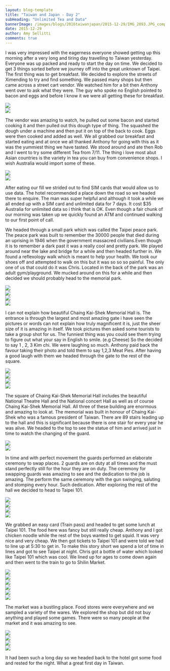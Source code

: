 ```yaml
---
layout: blog-template
title: "Taiwan and Japan - Day 2"
subHeading: "Unlimited Tea and Data"
bannerImage: /images/blogs/2016taiwanjapan/2015-12-29/IMG_2093.JPG_compressed.JPEG
date: 2015-12-29
author: Amy Sellitti
comments: true
---
```


I was very impressed with the eagerness everyone showed getting up this morning after a very long and tiring day travelling to Taiwan yesterday. Everyone was up packed and ready to start the day on time. We decided to get 3 things sorted before we journey off into the great unknown of Taipei. The first thing was to get breakfast. We decided to explore the streets of Ximending to try and find something. We passed many shops but then came across a street cart vendor. We watched him for a bit then Anthony went over to ask what they were. The guy who spoke no English pointed to bacon and eggs and before I know it we were all getting these for breakfast.

<div class="center-image"><img src="/images/blogs/2016taiwanjapan/2015-12-29/PC290001.JPG_compressed.JPEG" /></div>
<div class="center-image"><img src="/images/blogs/2016taiwanjapan/2015-12-29/IMG_2023.JPG_compressed.JPEG" /></div>

The vendor was amazing to watch, he pulled out some bacon and started cooking it and then pulled out this dough type of thing. The squashed the dough under a machine and then put it on top of the back to cook. Eggs were then cooked and added as well. We all grabbed our breakfast and started eating and at once we all thanked Anthony for going with this as it was the yummiest thing we have tasted. We stood around and ate then Rob and I went to try some different Tea from 7/11. The thing i love most abut Asian countries is the variety in tea you can buy from convenience shops. I wish Australia would import some of these.

<div class="center-image"><img src="/images/blogs/2016taiwanjapan/2015-12-29/IMG_2025.JPG_compressed.JPEG" /></div>
<div class="center-image"><img src="/images/blogs/2016taiwanjapan/2015-12-29/IMG_2026.JPG_compressed.JPEG" /></div>

After eating our fill we strided out to find SIM cards that would allow us to use data. The hotel recommended a place down the road so we headed there to enquire. The man was super helpful and although it took a while we all ended up with a SIM card and unlimited data for 7 days. It cost $35 Australia for unlimited data so i think that is OK. Even though a fair chunk of our morning was taken up we quickly found an ATM and continued walking to our first point of call.

We headed through a small park which was called the Taipei peace park. The peace park was built to remember the 30000 people that died during an uprising in 1946 when the government massacred civilians.Even though it is to remember a dark past it was a really cool and pretty park. We played around near the lake and bridge for a while and then headed further in. We found a reflexology walk which is meant to help your health. We took our shoes off and attempted to walk on this but it was so so so painful. The only one of us that could do it was Chris. Located in the back of the park was an adult gym/playground. We mucked around on this for a while and then decided we should probably head to the memorial park.

<div class="center-image"><img src="/images/blogs/2016taiwanjapan/2015-12-29/IMG_2045.JPG_compressed.JPEG" /></div>
<div class="center-image"><img src="/images/blogs/2016taiwanjapan/2015-12-29/DSC07678.JPG_compressed.JPEG" /></div>
<div class="center-image"><img src="/images/blogs/2016taiwanjapan/2015-12-29/IMG_2078.JPG_compressed.JPEG" /></div>
<div class="center-image"><img src="/images/blogs/2016taiwanjapan/2015-12-29/PC290078.JPG_compressed.JPEG" /></div>

I can not explain how beautiful Chaing Kai-Shek Memorial Hall is. The entrance is through the largest and most amazing gate i have seen the pictures or words can not explain how truly magnificent it is, just the sheer size of it is amazing in itself. We took pictures then asked some tourists to take a group shot for us. The funniest thing was you could see them trying to figure out what your say in English to smile. (e.g Cheese) So the decided to say 1 , 2, 3 Kim chi. We were laughing so much. Anthony paid back the favour taking their photo and told them to say 1,2,3 Meat Pies. After having a good laugh with them we headed through the gate to the rest of the square.

<div class="center-image"><img src="/images/blogs/2016taiwanjapan/2015-12-29/IMG_2093.JPG_compressed.JPEG" /></div>
<div class="center-image"><img src="/images/blogs/2016taiwanjapan/2015-12-29/IMG_2100.JPG_compressed.JPEG" /></div>
<div class="center-image"><img src="/images/blogs/2016taiwanjapan/2015-12-29/IMG_2100.JPG_compressed.JPEG" /></div>
<div class="center-image"><img src="/images/blogs/2016taiwanjapan/2015-12-29/DSC_4099.JPG_compressed.JPEG" /></div>

The square of Chaing Kai-Shek Memorial Hall includes the beautiful National Theatre Hall and the National concert Hall as well as of course Chaing Kai-Shek Memorial Hall. All three of these building are enormous and amazing to look at. The memorial was built in honour of Chaing Kai-Shek who was a famous president of Taiwan. There are 89 stairs leading up to the hall and this is significant because there is one stair for every year he was alive. We headed to the top to see the statue of him and arrived just in time to watch the changing of the guard.

<div class="center-image"><img src="/images/blogs/2016taiwanjapan/2015-12-29/IMG_2117.JPG_compressed.JPEG" /></div>
<div class="center-image"><img src="/images/blogs/2016taiwanjapan/2015-12-29/IMG_2159.JPG_compressed.JPEG" /></div>

In time and with perfect movement the guards performed an elaborate ceremony to swap places. 2 guards are on duty at all times and the must stand perfectly still for the hour they are on duty. The ceremony for swapping guards was amazing to see and the dedication to the job is amazing. The perform the same ceremony with the gun swinging, saluting and stomping every hour. Such dedication. After exploring the rest of the hall we decided to head to Taipei 101.

<div class="center-image"><img src="/images/blogs/2016taiwanjapan/2015-12-29/DSC_4119.JPG_compressed.JPEG" /></div>
<div class="center-image"><img src="/images/blogs/2016taiwanjapan/2015-12-29/IMG_2184.JPG_compressed.JPEG" /></div>
<div class="center-image"><img src="/images/blogs/2016taiwanjapan/2015-12-29/IMG_2208.JPG_compressed.JPEG" /></div>
<div class="center-image"><img src="/images/blogs/2016taiwanjapan/2015-12-29/IMG_2212.JPG_compressed.JPEG" /></div>

We grabbed an easy card (Train pass) and headed to get some lunch at Taipei 101. The food here was fancy but still really cheap. Anthony and I got chicken noodle while the rest of the boys wanted to get squid. It was very nice and very cheap. We then got tickets to Taipei 101 and were told we had to line up at 5:30 to get in. To make this story short we spend a lot of time in lines and got to see Taipei at night. Chris got a bottle of water which looked like Taipei 101 which was cool. We lined up for ages to come down again and then went to the train to go to Shilin Market.

<div class="center-image"><img src="/images/blogs/2016taiwanjapan/2015-12-29/IMG_2218.JPG_compressed.JPEG" /></div>
<div class="center-image"><img src="/images/blogs/2016taiwanjapan/2015-12-29/IMG_2223.JPG_compressed.JPEG" /></div>
<div class="center-image"><img src="/images/blogs/2016taiwanjapan/2015-12-29/IMG_2228.JPG_compressed.JPEG" /></div>
<div class="center-image"><img src="/images/blogs/2016taiwanjapan/2015-12-29/IMG_2244.JPG_compressed.JPEG" /></div>
<div class="center-image"><img src="/images/blogs/2016taiwanjapan/2015-12-29/DSC_4148.JPG_compressed.JPEG" /></div>
<div class="center-image"><img src="/images/blogs/2016taiwanjapan/2015-12-29/9036-2.jpg_compressed.JPEG" /></div>

The market was a bustling place. Food stores were everywhere and we sampled a variety of the wares. We explored the shop but did not buy anything and played some games. There were so many people at the market and it was amazing to see.

<div class="center-image"><img src="/images/blogs/2016taiwanjapan/2015-12-29/IMG_2254.JPG_compressed.JPEG" /></div>
<div class="center-image"><img src="/images/blogs/2016taiwanjapan/2015-12-29/IMG_2257.JPG_compressed.JPEG" /></div>
<div class="center-image"><img src="/images/blogs/2016taiwanjapan/2015-12-29/IMG_2271.JPG_compressed.JPEG" /></div>
<div class="center-image"><img src="/images/blogs/2016taiwanjapan/2015-12-29/IMG_2255.JPG_compressed.JPEG" /></div>

It had been such a long day so we headed back to the hotel got some food and rested for the night. What a great first day in Taiwan.

